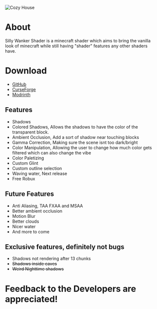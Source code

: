 ![Cozy House](https://cdn.modrinth.com/data/iwEbAN22/images/f916c0cf45c67b124fb7584959739ef7d84bebde.png)

# About

Silly Wanker Shader is a minecraft shader which aims to bring the vanilla look of minecraft while still having "shader" features any other shaders have.

# Download
- [GitHub](https://github.com/bomba-cat/SillyWankerShader)
- [CurseForge](https://www.curseforge.com/minecraft/shaders/sillywankershader)
- [Modrinth](https://modrinth.com/shader/sillywankershader)

## Features
- Shadows
- Colored Shadows, Allows the shadows to have the color of the transparent block.
- Ambient Occlusion, Add a sort of shadow near touching blocks
- Gamma Correction, Making sure the scene isnt too dark/bright
- Color Manipulation, Allowing the user to change how much color gets filtered which can also change the vibe
- Color Paletizing
- Custom Glint
- Custom outline selection
- Waving water, Next release
- Free Robux

## Future Features
- Anti Aliasing, TAA FXAA and MSAA
- Better ambient occlusion
- Motion Blur
- Better clouds
- Nicer water
- And more to come

## Exclusive features, definitely not bugs
- Shadows not rendering after 13 chunks
- ~~Shadows inside caves~~
- ~~Weird Nighttime shadows~~

# Feedback to the Developers are appreciated!

